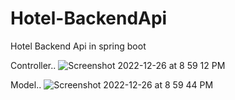 # Hotel-BackendApi
Hotel Backend Api  in spring boot

Controller..
![Screenshot 2022-12-26 at 8 59 12 PM](https://user-images.githubusercontent.com/67068290/209564204-d58ee0a2-d9af-4dd0-8a6f-838113a44ba1.png)

Model..
![Screenshot 2022-12-26 at 8 59 44 PM](https://user-images.githubusercontent.com/67068290/209564252-e5637c8b-f074-4f3f-8b58-e142e5c0cc88.png)
